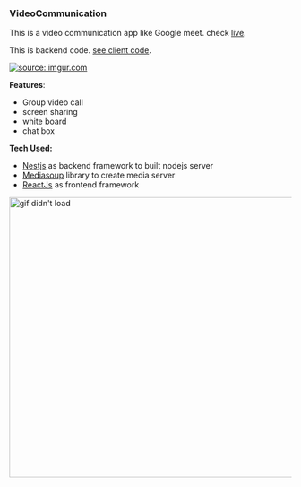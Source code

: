 ### VideoCommunication

This is a video communication app like Google meet. check [live](https://trusting-bardeen-5c7ecb.netlify.app/).

This is backend code. [see client code](https://github.com/biki321/videocomm-client).

<a href="https://i.imgur.com/N44axfr.gif"><img src="https://i.imgur.com/N44axfr.gif" title="source: imgur.com" /></a>

**Features**:

- Group video call
- screen sharing
- white board
- chat box

**Tech Used:**

- [Nestjs](https://nestjs.com/) as backend framework to built nodejs server
- [Mediasoup](https://mediasoup.org/) library to create media server
- [ReactJs](https://reactjs.org/) as frontend framework

<img src="https://github.com/biki321/videocomm-backend/blob/master/videocomm.gif" width="800" height="500" alt="gif didn't load"/>
